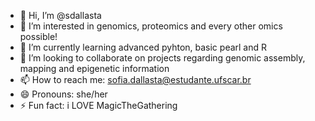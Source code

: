 - 👋 Hi, I’m @sdallasta
- 👀 I’m interested in genomics, proteomics and every other omics possible!
- 🌱 I’m currently learning advanced pyhton, basic pearl and R
- 💞️ I’m looking to collaborate on projects regarding genomic assembly, mapping and epigenetic information
- 📫 How to reach me: sofia.dallasta@estudante.ufscar.br
- 😄 Pronouns: she/her
- ⚡ Fun fact: i LOVE MagicTheGathering
